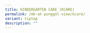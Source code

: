 ```yaml
---
title: KINDERGARTEN CARE (KCARE)
permalink: /mk-at-punggol-view/kcare/
variant: tiptap
description: ""
---
```

